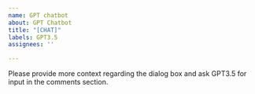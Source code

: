 ```yaml
---
name: GPT chatbot
about: GPT Chatbot
title: "[CHAT]"
labels: GPT3.5
assignees: ''

---
```


Please provide more context regarding the dialog box and ask GPT3.5 for input in the comments section.